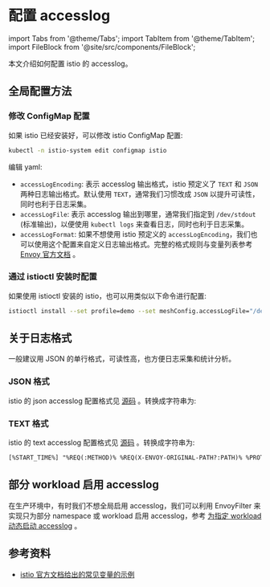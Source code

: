 # 配置 accesslog

import Tabs from '@theme/Tabs';
import TabItem from '@theme/TabItem';
import FileBlock from '@site/src/components/FileBlock';

本文介绍如何配置 istio 的 accesslog。

## 全局配置方法

### 修改 ConfigMap 配置

如果 istio 已经安装好，可以修改 istio ConfigMap 配置:

```bash
kubectl -n istio-system edit configmap istio
```

编辑 yaml:

<Tabs>
  <TabItem value="json-format" label="JSON 格式">
    <FileBlock showLineNumbers file="accesslog/mesh-config-json-format.yaml" />
  </TabItem>

  <TabItem value="text-format" label="TEXT 格式">
    <FileBlock showLineNumbers file="accesslog/mesh-config-text-format.yaml" />
  </TabItem>

  <TabItem value="custom-json-format" label="自定义 JSON 格式">
    <FileBlock showLineNumbers file="accesslog/mesh-config-custom-json-format.yaml" />
  </TabItem>

  <TabItem value="custom-text-format" label="自定义 TEXT 格式">
    <FileBlock showLineNumbers file="accesslog/mesh-config-custom-text-format.yaml" />
  </TabItem>
</Tabs>


* `accessLogEncoding`: 表示 accesslog 输出格式，istio 预定义了 `TEXT` 和 `JSON` 两种日志输出格式。默认使用 `TEXT`，通常我们习惯改成 `JSON` 以提升可读性，同时也利于日志采集。
* `accessLogFile`: 表示 accesslog 输出到哪里，通常我们指定到 `/dev/stdout` (标准输出)，以便使用 `kubectl logs` 来查看日志，同时也利于日志采集。
* `accessLogFormat`: 如果不想使用 istio 预定义的 `accessLogEncoding`，我们也可以使用这个配置来自定义日志输出格式。完整的格式规则与变量列表参考 [Envoy 官方文档](https://www.envoyproxy.io/docs/envoy/latest/configuration/observability/access_log/usage) 。

### 通过 istioctl 安装时配置

如果使用 istioctl 安装的 istio，也可以用类似以下命令进行配置:

```bash
istioctl install --set profile=demo --set meshConfig.accessLogFile="/dev/stdout" --set meshConfig.accessLogEncoding="JSON"
```

## 关于日志格式

一般建议用 JSON 的单行格式，可读性高，也方便日志采集和统计分析。

### JSON 格式

istio 的 json accesslog 配置格式见 [源码](https://github.com/istio/istio/blob/1.19.3/pilot/pkg/model/telemetry_logging.go#L76C17-L102) 。转换成字符串为:

<Tabs>
  <TabItem value="multi-line" label="多行">
    <FileBlock showLineNumbers file="accesslog/json-format.json" />
  </TabItem>

  <TabItem value="single-line" label="单行">
    <FileBlock showLineNumbers file="accesslog/json-format-one-line.json" />
  </TabItem>
</Tabs>

### TEXT 格式

istio 的 text accesslog 配置格式见 [源码](https://github.com/istio/istio/blob/1.19.3/pilot/pkg/model/telemetry_logging.go#L45-L52) 。转换成字符串为:

```txt
[%START_TIME%] "%REQ(:METHOD)% %REQ(X-ENVOY-ORIGINAL-PATH?:PATH)% %PROTOCOL%" %RESPONSE_CODE% %RESPONSE_FLAGS% %RESPONSE_CODE_DETAILS% %CONNECTION_TERMINATION_DETAILS% "%UPSTREAM_TRANSPORT_FAILURE_REASON%" %BYTES_RECEIVED% %BYTES_SENT% %DURATION% %RESP(X-ENVOY-UPSTREAM-SERVICE-TIME)% "%REQ(X-FORWARDED-FOR)%" "%REQ(USER-AGENT)%" "%REQ(X-REQUEST-ID)%" "%REQ(:AUTHORITY)%" "%UPSTREAM_HOST%" %UPSTREAM_CLUSTER% %UPSTREAM_LOCAL_ADDRESS% %DOWNSTREAM_LOCAL_ADDRESS% %DOWNSTREAM_REMOTE_ADDRESS% %REQUESTED_SERVER_NAME% %ROUTE_NAME%
```


## 部分 workload 启用 accesslog

在生产环境中，有时我们不想全局启用 accesslog，我们可以利用 EnvoyFilter 来实现只为部分 namespace 或 workload 启用 accesslog，参考 [为指定 workload 动态启动 accesslog](./enable-accesslog-for-workload.md) 。


## 参考资料

* [istio 官方文档给出的常见变量的示例](https://istio.io/latest/docs/tasks/observability/logs/access-log/#default-access-log-format)
